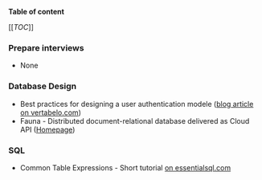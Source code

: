 **Table of content**

[[_TOC_]]

### Prepare interviews

* None

### Database Design

* Best practices for designing a user authentication modele ([blog article on vertabelo.com](https://www.vertabelo.com/blog/user-authentication-module/))
* Fauna - Distributed document-relational database delivered as Cloud API ([Homepage](https://fauna.com/))

### SQL

* Common Table Expressions - Short tutorial [on essentialsql.com](https://www.essentialsql.com/introduction-common-table-expressions-ctes/)



